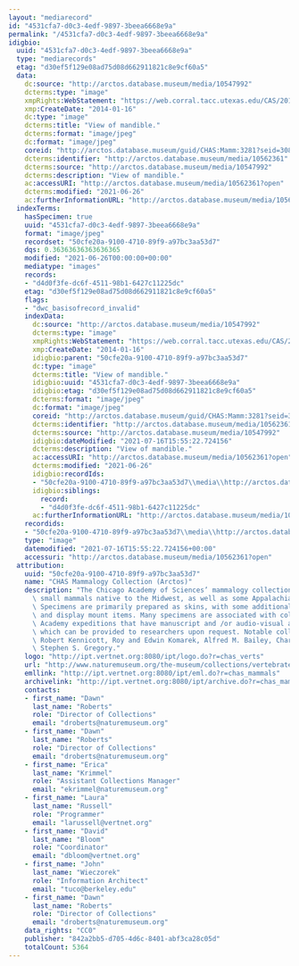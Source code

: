```yaml
---
layout: "mediarecord"
id: "4531cfa7-d0c3-4edf-9897-3beea6668e9a"
permalink: "/4531cfa7-d0c3-4edf-9897-3beea6668e9a"
idigbio:
  uuid: "4531cfa7-d0c3-4edf-9897-3beea6668e9a"
  type: "mediarecords"
  etag: "d30ef5f129e08ad75d08d662911821c8e9cf60a5"
  data:
    dc:source: "http://arctos.database.museum/media/10547992"
    dcterms:type: "image"
    xmpRights:WebStatement: "https://web.corral.tacc.utexas.edu/CAS/20161217-02/jpg/chas_mamm_3281.7.jpg"
    xmp:CreateDate: "2014-01-16"
    dc:type: "image"
    dcterms:title: "View of mandible."
    dcterms:format: "image/jpeg"
    dc:format: "image/jpeg"
    coreid: "http://arctos.database.museum/guid/CHAS:Mamm:3281?seid=3088379"
    dcterms:identifier: "http://arctos.database.museum/media/10562361"
    dcterms:source: "http://arctos.database.museum/media/10547992"
    dcterms:description: "View of mandible."
    ac:accessURI: "http://arctos.database.museum/media/10562361?open"
    dcterms:modified: "2021-06-26"
    ac:furtherInformationURL: "http://arctos.database.museum/media/10562361"
  indexTerms:
    hasSpecimen: true
    uuid: "4531cfa7-d0c3-4edf-9897-3beea6668e9a"
    format: "image/jpeg"
    recordset: "50cfe20a-9100-4710-89f9-a97bc3aa53d7"
    dqs: 0.36363636363636365
    modified: "2021-06-26T00:00:00+00:00"
    mediatype: "images"
    records:
    - "d4d0f3fe-dc6f-4511-98b1-6427c11225dc"
    etag: "d30ef5f129e08ad75d08d662911821c8e9cf60a5"
    flags:
    - "dwc_basisofrecord_invalid"
    indexData:
      dc:source: "http://arctos.database.museum/media/10547992"
      dcterms:type: "image"
      xmpRights:WebStatement: "https://web.corral.tacc.utexas.edu/CAS/20161217-02/jpg/chas_mamm_3281.7.jpg"
      xmp:CreateDate: "2014-01-16"
      idigbio:parent: "50cfe20a-9100-4710-89f9-a97bc3aa53d7"
      dc:type: "image"
      dcterms:title: "View of mandible."
      idigbio:uuid: "4531cfa7-d0c3-4edf-9897-3beea6668e9a"
      idigbio:etag: "d30ef5f129e08ad75d08d662911821c8e9cf60a5"
      dcterms:format: "image/jpeg"
      dc:format: "image/jpeg"
      coreid: "http://arctos.database.museum/guid/CHAS:Mamm:3281?seid=3088379"
      dcterms:identifier: "http://arctos.database.museum/media/10562361"
      dcterms:source: "http://arctos.database.museum/media/10547992"
      idigbio:dateModified: "2021-07-16T15:55:22.724156"
      dcterms:description: "View of mandible."
      ac:accessURI: "http://arctos.database.museum/media/10562361?open"
      dcterms:modified: "2021-06-26"
      idigbio:recordIds:
      - "50cfe20a-9100-4710-89f9-a97bc3aa53d7\\media\\http://arctos.database.museum/media/10562361"
      idigbio:siblings:
        record:
        - "d4d0f3fe-dc6f-4511-98b1-6427c11225dc"
      ac:furtherInformationURL: "http://arctos.database.museum/media/10562361"
    recordids:
    - "50cfe20a-9100-4710-89f9-a97bc3aa53d7\\media\\http://arctos.database.museum/media/10562361"
    type: "image"
    datemodified: "2021-07-16T15:55:22.724156+00:00"
    accessuri: "http://arctos.database.museum/media/10562361?open"
  attribution:
    uuid: "50cfe20a-9100-4710-89f9-a97bc3aa53d7"
    name: "CHAS Mammalogy Collection (Arctos)"
    description: "The Chicago Academy of Sciences’ mammalogy collection contains mostly\
      \ small mammals native to the Midwest, as well as some Appalachian species.\
      \ Specimens are primarily prepared as skins, with some additional osteological\
      \ and display mount items. Many specimens are associated with collectors or\
      \ Academy expeditions that have manuscript and /or audio-visual archival material,\
      \ which can be provided to researchers upon request. Notable collectors include\
      \ Robert Kennicott, Roy and Edwin Komarek, Alfred M. Bailey, Charles D. Brower,\
      \ Stephen S. Gregory."
    logo: "http://ipt.vertnet.org:8080/ipt/logo.do?r=chas_verts"
    url: "http://www.naturemuseum.org/the-museum/collections/vertebrates"
    emllink: "http://ipt.vertnet.org:8080/ipt/eml.do?r=chas_mammals"
    archivelink: "http://ipt.vertnet.org:8080/ipt/archive.do?r=chas_mammals"
    contacts:
    - first_name: "Dawn"
      last_name: "Roberts"
      role: "Director of Collections"
      email: "droberts@naturemuseum.org"
    - first_name: "Dawn"
      last_name: "Roberts"
      role: "Director of Collections"
      email: "droberts@naturemuseum.org"
    - first_name: "Erica"
      last_name: "Krimmel"
      role: "Assistant Collections Manager"
      email: "ekrimmel@naturemuseum.org"
    - first_name: "Laura"
      last_name: "Russell"
      role: "Programmer"
      email: "larussell@vertnet.org"
    - first_name: "David"
      last_name: "Bloom"
      role: "Coordinator"
      email: "dbloom@vertnet.org"
    - first_name: "John"
      last_name: "Wieczorek"
      role: "Information Architect"
      email: "tuco@berkeley.edu"
    - first_name: "Dawn"
      last_name: "Roberts"
      role: "Director of Collections"
      email: "droberts@naturemuseum.org"
    data_rights: "CC0"
    publisher: "842a2bb5-d705-4d6c-8401-abf3ca28c05d"
    totalCount: 5364
---
```

